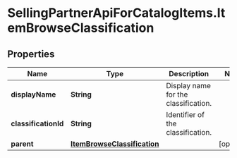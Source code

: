 # SellingPartnerApiForCatalogItems.ItemBrowseClassification

## Properties

Name | Type | Description | Notes
------------ | ------------- | ------------- | -------------
**displayName** | **String** | Display name for the classification. | 
**classificationId** | **String** | Identifier of the classification. | 
**parent** | [**ItemBrowseClassification**](ItemBrowseClassification.md) |  | [optional] 


